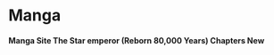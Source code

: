 # Manga
#### Manga Site The Star emperor (Reborn 80,000 Years) Chapters New
#
#
```C#
```
```html
```
